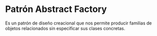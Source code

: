 # Patrón Abstract Factory

Es un patrón de diseño creacional que nos 
permite producir familias de objetos relacionados 
sin especificar sus clases concretas.
